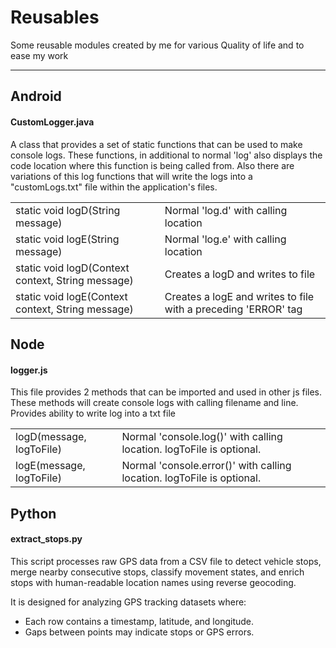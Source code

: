 # Reusables
Some reusable modules created by me for various Quality of life and to ease my work

<hr />

## Android
#### CustomLogger.java
<p>A class that provides a set of static functions that can be used to make console logs. These functions, in additional to normal 'log' also displays the code location where this function is being called from. Also there are variations of this log functions that will write the logs into a "customLogs.txt" file within the application's files.</p>
<table>
  <tr>
    <td>static void logD(String message)</td>
    <td>Normal 'log.d' with calling location</td>
  </tr>
  <tr>
    <td>static void logE(String message)</td>
    <td>Normal 'log.e' with calling location</td>
  </tr>
  <tr>
    <td>static void logD(Context context, String message)</td>
    <td>Creates a logD and writes to file</td>
  </tr>
  <tr>
    <td>static void logE(Context context, String message)</td>
    <td>Creates a logE and writes to file with a preceding 'ERROR' tag</td>
  </tr>
</table>


## Node
#### logger.js
<p>This file provides 2 methods that can be imported and used in other js files. These methods will create console logs with calling filename and line. Provides ability to write log into a txt file</P>
<table>
  <tr>
    <td>logD(message, logToFile)</td>
    <td>Normal 'console.log()' with calling location. logToFile is optional. </td>
  </tr>
  <tr>
    <td>logE(message, logToFile)</td>
    <td>Normal 'console.error()' with calling location. logToFile is optional. </td>
  </tr>
</table>


## Python
#### extract_stops.py
<p>This script processes raw GPS data from a CSV file to detect vehicle stops, 
merge nearby consecutive stops, classify movement states, and enrich stops with 
human-readable location names using reverse geocoding.</p>

It is designed for analyzing GPS tracking datasets where:
- Each row contains a timestamp, latitude, and longitude.
- Gaps between points may indicate stops or GPS errors.